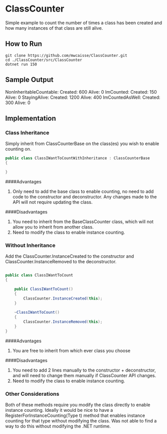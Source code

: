 # ClassCounter
Simple example to count the number of times a class has been created and how many instances of that class are still alive.

## How to Run

```shell
git clone https://github.com/mwcaisse/ClassCounter.git
cd ./ClassCounter/src/ClassCounter
dotnet run 150
```

## Sample Output

  NonInheritableCountable: Created: 600  Alive:  0
                ImCounted: Created: 150  Alive:  0
             StayingAlive: Created: 1200 Alive: 400
          ImCountedAsWell: Created: 300  Alive:  0
		  
## Implementation

### Class Inheritance

Simply inherit from ClassCounterBase on the class(es) you wish to enable counting on.

```C#
public class ClassIWantToCountWithInheritance : ClassCounterBase 
{

}
```

####Advantages
1. Only need to add the base class to enable counting, no need to add code to the constructor and deconstructor. Any changes made to the API will not require updating the class.

####Disadvantages
1. You need to inherit from the BaseClassCounter class, which will not allow you to inherit from another class.
2. Need to modify the class to enable instance counting.

### Without Inheritance

Add the ClassCounter.InstanceCreated to the constructor and ClassCounter.InstanceRemoved to the deconstructor.


```C#

public class ClassIWantToCount 
{

	public ClassIWantToCount() 
	{
		ClassCounter.InstanceCreated(this);
	}
	
	~ClassIWantToCount() 
	{
		ClassCounter.InstanceRemoved(this);
	}
}
```

####Advantages
1. You are free to inherit from which ever class you choose

####Disadvantages
1. You need to add 2 lines manually to the constructor + deconstructor, and will need to change them manually if ClassCounter API changes.
2. Need to modify the class to enable instance counting.

### Other Considerations
Both of these methods require you modify the class directly to enable instance counting.
Ideally it would be nice to have a RegisterForInstanceCounting(Type t) method that enables instance counting for that type without modifying the class. Was not able to find a way to do this without modifying the .NET runtime.
